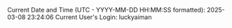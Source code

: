 Current Date and Time (UTC - YYYY-MM-DD HH:MM:SS formatted): 2025-03-08 23:24:06
Current User's Login: luckyaiman
